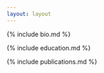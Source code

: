 ```yaml
---
layout: layout
---
```


{% include bio.md %}

{% include education.md %}

{% include publications.md %}

<!--{% include research-exp.md %}-->

<!--{% include employment.html %}-->

<!--{% include awards.md %}-->

<!--{% include blogs.md %}-->
